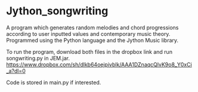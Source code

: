 # Jython_songwriting

A program which generates random melodies and chord progressions according to user inputted values and contemporary music theory.
Programmed using the Python language and the Jython Music library. 

To run the program, download both files in the dropbox link and run songwriting.py in JEM.jar.
https://www.dropbox.com/sh/dlkb64oejpivblk/AAA1DZnaqcQlvK9o8_Y0xCi_a?dl=0

Code is stored in main.py if interested.
